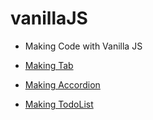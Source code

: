# vanillaJS
- Making Code with Vanilla JS


- <a href="https://github.com/mook9288/project/tree/master/vanillaJS/tab">Making Tab</a>
- <a href="https://github.com/mook9288/project/tree/master/vanillaJS/accordion">Making Accordion</a>
- <a href="https://github.com/mook9288/project/tree/master/vanillaJS/todoList">Making TodoList</a>